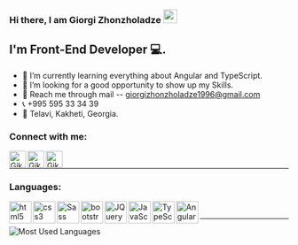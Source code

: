 ### Hi there, I am Giorgi Zhonzholadze <a href="https://my-portfolio-7ab4c.web.app/"><img src="https://media.giphy.com/media/hvRJCLFzcasrR4ia7z/giphy.gif" width="25px"></a>

## I'm Front-End Developer 💻.

- 🌱 I’m currently learning everything about Angular and TypeScript.
- 💯 I’m looking for a good opportunity to show up my Skills.
- 📧 Reach me through mail -- giorgizhonzholadze1996@gmail.com
- 📞 +995 595 33 34 39
- 📍 Telavi, Kakheti, Georgia.

### Connect with me:

[<img align="left" alt="Gikkk | facebook" width="30px" src="https://cdn.jsdelivr.net/npm/simple-icons@v3/icons/facebook.svg" />][facebook]
[<img align="left" alt="Gikkk | linkedin" width="30px" src="https://cdn.jsdelivr.net/npm/simple-icons@v3/icons/linkedin.svg" />][linkedin]
[<img align="left" alt="Gikkk | instagram" width="30px" src="https://cdn.jsdelivr.net/npm/simple-icons@v3/icons/instagram.svg" />][instagram]

<br />

---

### Languages:

<img align="left" alt="html5" width="40px" src="https://raw.githubusercontent.com/I-BLACKPANTHER/devicon/c5378d6c2510ffa0b3e4475af95618a8048d6cf1/icons/html5/html5-original-wordmark.svg" />
<img align="left" alt="css3" width="40px" src="https://raw.githubusercontent.com/I-BLACKPANTHER/devicon/c5378d6c2510ffa0b3e4475af95618a8048d6cf1/icons/css3/css3-original-wordmark.svg" />
<img align="left" alt="Sass" width="40px" src="https://raw.githubusercontent.com/I-BLACKPANTHER/devicon/c5378d6c2510ffa0b3e4475af95618a8048d6cf1/icons/sass/sass-original.svg" />
<img align="left" alt="bootstrap" width="40px" src="https://raw.githubusercontent.com/I-BLACKPANTHER/devicon/c5378d6c2510ffa0b3e4475af95618a8048d6cf1/icons/bootstrap/bootstrap-plain.svg" />
<img align="left" alt="JQuery" width="40px" src="https://raw.githubusercontent.com/I-BLACKPANTHER/devicon/c5378d6c2510ffa0b3e4475af95618a8048d6cf1/icons/jquery/jquery-original-wordmark.svg" />
<img align="left" alt="JavaScript" width="40px" src="https://raw.githubusercontent.com/I-BLACKPANTHER/devicon/c5378d6c2510ffa0b3e4475af95618a8048d6cf1/icons/javascript/javascript-original.svg" />
<img align="left" alt="TypeScript" width="40px" src="https://raw.githubusercontent.com/I-BLACKPANTHER/devicon/c5378d6c2510ffa0b3e4475af95618a8048d6cf1/icons/typescript/typescript-original.svg" />
<img align="left" alt="Angular" width="40px" src="https://raw.githubusercontent.com/I-BLACKPANTHER/devicon/c5378d6c2510ffa0b3e4475af95618a8048d6cf1/icons/angularjs/angularjs-original.svg" />

<br />

---

<img  alt="Most Used Languages" src="https://github-readme-stats.vercel.app/api/top-langs/?username=Gikkk&layout=compact&theme=material-palenight" />

[facebook]: https://www.facebook.com/zhonzholadze
[instagram]: https://www.instagram.com/giorgizhonzholadze
[linkedin]: https://www.linkedin.com/in/giorgi-zhonzholadze-23b5a4204
